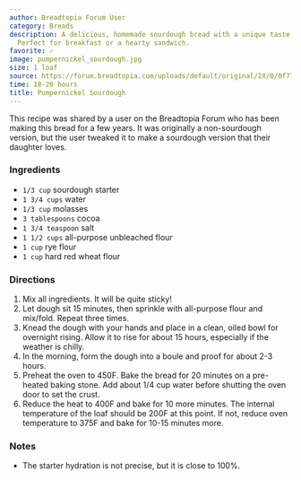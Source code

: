 ```yaml
---
author: Breadtopia Forum User
category: Breads
description: A delicious, homemade sourdough bread with a unique taste of pumpernickel.
  Perfect for breakfast or a hearty sandwich.
favorite: ✓
image: pumpernickel_sourdough.jpg
size: 1 loaf
source: https://forum.breadtopia.com/uploads/default/original/2X/0/0f771061c6bedcb0913d298916b3ad0afbd220c6.jpeg
time: 18-20 hours
title: Pumpernickel Sourdough
---
```

This recipe was shared by a user on the Breadtopia Forum who has been making this bread for a few years. It was originally a non-sourdough version, but the user tweaked it to make a sourdough version that their daughter loves.

### Ingredients

* `1/3 cup` sourdough starter
* `1 3/4 cups` water
* `1/3 cup` molasses
* `3 tablespoons` cocoa
* `1 3/4 teaspoon` salt
* `1 1/2 cups` all-purpose unbleached flour
* `1 cup` rye flour
* `1 cup` hard red wheat flour

### Directions

1. Mix all ingredients. It will be quite sticky!
2. Let dough sit 15 minutes, then sprinkle with all-purpose flour and mix/fold. Repeat three times. 
3. Knead the dough with your hands and place in a clean, oiled bowl for overnight rising. Allow it to rise for about 15 hours, especially if the weather is chilly.
4. In the morning, form the dough into a boule and proof for about 2-3 hours.
5. Preheat the oven to 450F. Bake the bread for 20 minutes on a pre-heated baking stone. Add about 1/4 cup water before shutting the oven door to set the crust. 
6. Reduce the heat to 400F and bake for 10 more minutes. The internal temperature of the loaf should be 200F at this point. If not, reduce oven temperature to 375F and bake for 10-15 minutes more.

### Notes

- The starter hydration is not precise, but it is close to 100%.